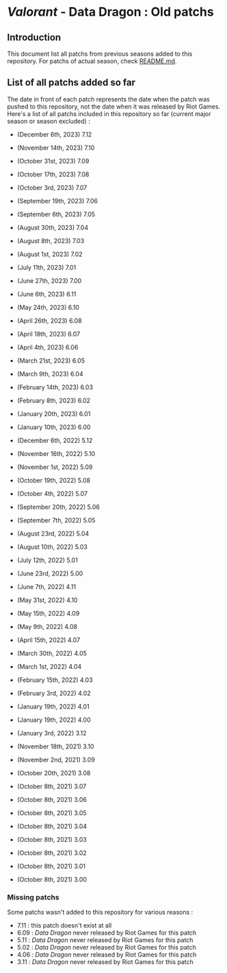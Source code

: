 # _Valorant_ - Data Dragon : Old patchs

## Introduction
This document list all patchs from previous seasons added to this repository. For patchs of actual season, check [README.md](README.md).

## List of all patchs added so far
The date in front of each patch represents the date when the patch was pushed to this repository, not the date when it was released by Riot Games. Here's a list of all patchs included in this repository so far (current major season or season excluded) :

- (December 6th, 2023) 7.12
- (November 14th, 2023) 7.10
- (October 31st, 2023) 7.09
- (October 17th, 2023) 7.08
- (October 3rd, 2023) 7.07
- (September 19th, 2023) 7.06
- (September 6th, 2023) 7.05
- (August 30th, 2023) 7.04
- (August 8th, 2023) 7.03
- (August 1st, 2023) 7.02
- (July 11th, 2023) 7.01
- (June 27th, 2023) 7.00

- (June 6th, 2023) 6.11
- (May 24th, 2023) 6.10
- (April 26th, 2023) 6.08
- (April 18th, 2023) 6.07
- (April 4th, 2023) 6.06
- (March 21st, 2023) 6.05
- (March 9th, 2023) 6.04
- (February 14th, 2023) 6.03
- (February 8th, 2023) 6.02
- (January 20th, 2023) 6.01
- (January 10th, 2023) 6.00

- (December 6th, 2022) 5.12
- (November 16th, 2022) 5.10
- (November 1st, 2022) 5.09
- (October 19th, 2022) 5.08
- (October 4th, 2022) 5.07
- (September 20th, 2022) 5.06
- (September 7th, 2022) 5.05
- (August 23rd, 2022) 5.04
- (August 10th, 2022) 5.03
- (July 12th, 2022) 5.01
- (June 23rd, 2022) 5.00

- (June 7th, 2022) 4.11
- (May 31st, 2022) 4.10
- (May 15th, 2022) 4.09
- (May 9th, 2022) 4.08
- (April 15th, 2022) 4.07
- (March 30th, 2022) 4.05
- (March 1st, 2022) 4.04
- (February 15th, 2022) 4.03
- (February 3rd, 2022) 4.02
- (January 19th, 2022) 4.01
- (January 19th, 2022) 4.00

- (January 3rd, 2022) 3.12
- (November 18th, 2021) 3.10
- (November 2nd, 2021) 3.09
- (October 20th, 2021) 3.08
- (October 8th, 2021) 3.07
- (October 8th, 2021) 3.06
- (October 8th, 2021) 3.05
- (October 8th, 2021) 3.04
- (October 8th, 2021) 3.03
- (October 8th, 2021) 3.02
- (October 8th, 2021) 3.01
- (October 8th, 2021) 3.00

### Missing patchs
Some patchs wasn't added to this repository for various reasons :

- 7.11 : this patch doesn't exist at all
- 6.09 : _Data Dragon_ never released by Riot Games for this patch
- 5.11 : _Data Dragon_ never released by Riot Games for this patch
- 5.02 : _Data Dragon_ never released by Riot Games for this patch
- 4.06 : _Data Dragon_ never released by Riot Games for this patch
- 3.11 : _Data Dragon_ never released by Riot Games for this patch